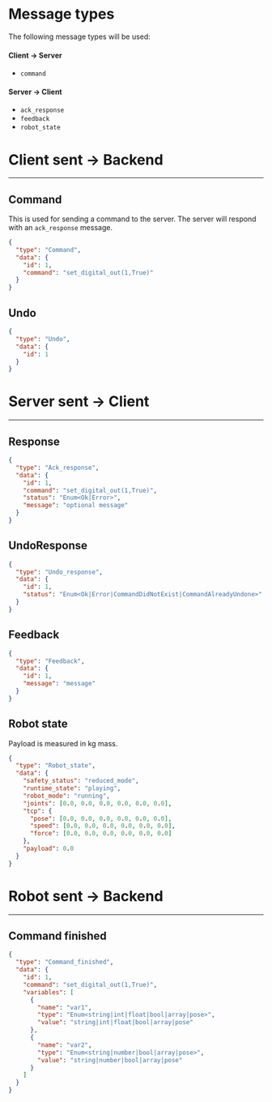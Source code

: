 # Message types
The following message types will be used:

#### Client -> Server
- `command`


#### Server -> Client
- `ack_response`
- `feedback`
- `robot_state`

# Client sent -> Backend

---

## Command
This is used for sending a command to the server. 
The server will respond with an `ack_response` message.
```json
{
  "type": "Command",
  "data": {
    "id": 1,
    "command": "set_digital_out(1,True)"
  }
}
```

## Undo
```json
{
  "type": "Undo",
  "data": {
    "id": 1
  }
}
```

# Server sent -> Client

---

## Response
```json
{
  "type": "Ack_response",
  "data": {
    "id": 1,
    "command": "set_digital_out(1,True)",
    "status": "Enum<Ok|Error>",
    "message": "optional message"
  }
}
```

## UndoResponse
```json
{
  "type": "Undo_response",
  "data": {
    "id": 1,
    "status": "Enum<Ok|Error|CommandDidNotExist|CommandAlreadyUndone>"
  }
}
```


## Feedback
```json
{
  "type": "Feedback",
  "data": {
    "id": 1,
    "message": "message"
  }
}
```

## Robot state
Payload is measured in kg mass. 
```json
{
  "type": "Robot_state",
  "data": {
    "safety_status": "reduced_mode",
    "runtime_state": "playing",
    "robot_mode": "running",
    "joints": [0.0, 0.0, 0.0, 0.0, 0.0, 0.0],
    "tcp": {
      "pose": [0.0, 0.0, 0.0, 0.0, 0.0, 0.0],
      "speed": [0.0, 0.0, 0.0, 0.0, 0.0, 0.0],
      "force": [0.0, 0.0, 0.0, 0.0, 0.0, 0.0]
    },
    "payload": 0.0
  }
}
```


# Robot sent -> Backend

---

## Command finished
```json
{
  "type": "Command_finished",
  "data": {
    "id": 1,
    "command": "set_digital_out(1,True)",
    "variables": [
      {
        "name": "var1",
        "type": "Enum<string|int|float|bool|array|pose>",
        "value": "string|int|float|bool|array|pose"
      },
      {
        "name": "var2",
        "type": "Enum<string|number|bool|array|pose>",
        "value": "string|number|bool|array|pose"
      }
    ]
  }
}
```